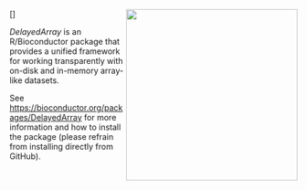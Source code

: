 [<img src="https://www.bioconductor.org/images/logo/jpg/bioconductor_logo_rgb.jpg" width="300" align="right"/>]

_DelayedArray_ is an R/Bioconductor package that provides a unified framework for working transparently with on-disk and in-memory array-like datasets.

See https://bioconductor.org/packages/DelayedArray for more information and how to install the package (please refrain from installing directly from GitHub).

